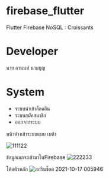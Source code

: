 # firebase_flutter
Flutter Firebase NoSQL : Croissants
# Developer
นาย อานนท์ นามบุญ 
# System
- ระบบนำเข้าล็อคอิน
- ระบบสมัคสมาชิก
- ออกจากระบบ

หน้าต่างเข้าระบบแบบ เบต้า

![111122](https://user-images.githubusercontent.com/92644384/137597686-046acce5-4b45-45e1-b446-23344ba23be0.png)

ข้อมูลเมลจะเข้ามาในFirebase
![222233](https://user-images.githubusercontent.com/92644384/137597700-a48d3c8c-1817-43be-94cb-942aba034707.png)

โค้ดตัวหลัก
![สกรีนช็อต 2021-10-17 005946](https://user-images.githubusercontent.com/92644384/137597728-ad3e72ae-a1b7-40bb-be0e-fc24c986ef42.png)
